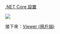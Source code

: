 [.NET Core 設置](/zh-TW/viewer/netcore.md ':include :type=markdown')

![](_media/netcore/project_all_files.png)

接下來：[Viewer (用戶端)](/zh-TW/viewer/2legged/ui)
